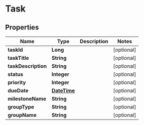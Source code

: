 
# Task

## Properties
Name | Type | Description | Notes
------------ | ------------- | ------------- | -------------
**taskId** | **Long** |  |  [optional]
**taskTitle** | **String** |  |  [optional]
**taskDescription** | **String** |  |  [optional]
**status** | **Integer** |  |  [optional]
**priority** | **Integer** |  |  [optional]
**dueDate** | [**DateTime**](DateTime.md) |  |  [optional]
**milestoneName** | **String** |  |  [optional]
**groupType** | **String** |  |  [optional]
**groupName** | **String** |  |  [optional]



